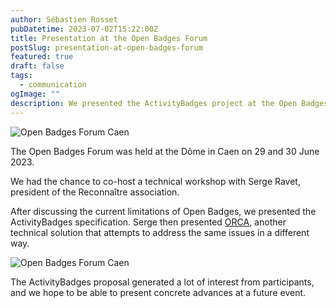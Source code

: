 ```yaml
---
author: Sébastien Rosset
pubDatetime: 2023-07-02T15:22:00Z
title: Presentation at the Open Badges Forum
postSlug: presentation-at-open-badges-forum
featured: true
draft: false
tags:
  - communication
ogImage: ""
description: We presented the ActivityBadges project at the Open Badges forum in Caen on 29 and 30 June 2023
---
```


![Open Badges Forum Caen](/assets/open-badges-forum-caen-1.png)

The Open Badges Forum was held at the Dôme in Caen on 29 and 30 June 2023.

We had the chance to co-host a technical workshop with Serge Ravet, president of the Reconnaître association.

After discussing the current limitations of Open Badges, we presented the ActivityBadges specification. Serge then presented [ORCA](https://www.linkedin.com/posts/reconnaitre_openrecognition-openbadges-plateformes-activity-7072553379557724160-dPoj), another technical solution that attempts to address the same issues in a different way.

![Open Badges Forum Caen](/assets/open-badges-forum-caen-2.jpeg)

The ActivityBadges proposal generated a lot of interest from participants, and we hope to be able to present concrete advances at a future event.
